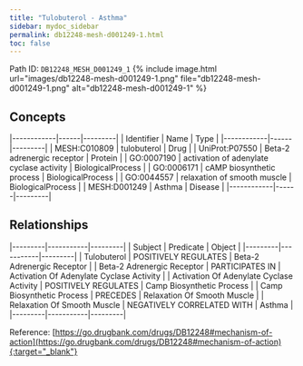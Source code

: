 ```yaml
---
title: "Tulobuterol - Asthma"
sidebar: mydoc_sidebar
permalink: db12248-mesh-d001249-1.html
toc: false 
---
```



Path ID: `DB12248_MESH_D001249_1`
{% include image.html url="images/db12248-mesh-d001249-1.png" file="db12248-mesh-d001249-1.png" alt="db12248-mesh-d001249-1" %}

## Concepts

|------------|------|---------|
| Identifier | Name | Type    |
|------------|------|---------|
| MESH:C010809 | tulobuterol | Drug |
| UniProt:P07550 | Beta-2 adrenergic receptor | Protein |
| GO:0007190 | activation of adenylate cyclase activity | BiologicalProcess |
| GO:0006171 | cAMP biosynthetic process | BiologicalProcess |
| GO:0044557 | relaxation of smooth muscle | BiologicalProcess |
| MESH:D001249 | Asthma | Disease |
|------------|------|---------|

## Relationships

|---------|-----------|---------|
| Subject | Predicate | Object  |
|---------|-----------|---------|
| Tulobuterol | POSITIVELY REGULATES | Beta-2 Adrenergic Receptor |
| Beta-2 Adrenergic Receptor | PARTICIPATES IN | Activation Of Adenylate Cyclase Activity |
| Activation Of Adenylate Cyclase Activity | POSITIVELY REGULATES | Camp Biosynthetic Process |
| Camp Biosynthetic Process | PRECEDES | Relaxation Of Smooth Muscle |
| Relaxation Of Smooth Muscle | NEGATIVELY CORRELATED WITH | Asthma |
|---------|-----------|---------|

Reference: [https://go.drugbank.com/drugs/DB12248#mechanism-of-action](https://go.drugbank.com/drugs/DB12248#mechanism-of-action){:target="_blank"}